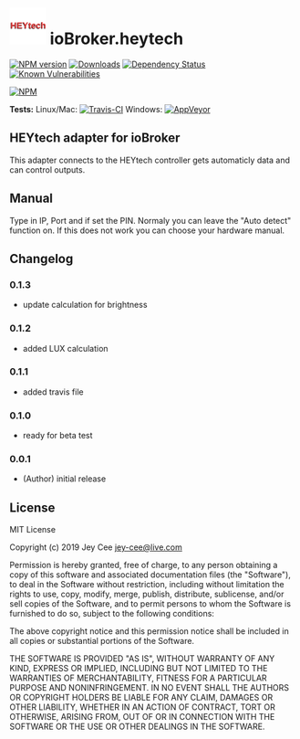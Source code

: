 <h1>
    <img src="admin/heytech.png" width="64"/>
    ioBroker.heytech
</h1>

[![NPM version](http://img.shields.io/npm/v/iobroker.heytech.svg)](https://www.npmjs.com/package/iobroker.heytech)
[![Downloads](https://img.shields.io/npm/dm/iobroker.heytech.svg)](https://www.npmjs.com/package/iobroker.heytech)
[![Dependency Status](https://img.shields.io/david/jey-cee/iobroker.heytech.svg)](https://david-dm.org/jey-cee/iobroker.heytech)
[![Known Vulnerabilities](https://snyk.io/test/github/jey-cee/ioBroker.heytech/badge.svg)](https://snyk.io/test/github/Author/ioBroker.heytech)

[![NPM](https://nodei.co/npm/iobroker.heytech.png?downloads=true)](https://nodei.co/npm/iobroker.heytech/)

**Tests:** Linux/Mac: [![Travis-CI](http://img.shields.io/travis/jey-cee/ioBroker.heytech/master.svg)](https://travis-ci.org/jey-cee/ioBroker.heytech)
Windows: [![AppVeyor](https://ci.appveyor.com/api/projects/status/github/jey-cee/ioBroker.heytech?branch=master&svg=true)](https://ci.appveyor.com/project/jey-cee/ioBroker-heytech/)

## HEYtech adapter for ioBroker

This adapter connects to the HEYtech controller gets automaticly data and can control outputs.

## Manual 

Type in IP, Port and if set the PIN.
Normaly you can leave the "Auto detect" function on. If this does not work you can choose your hardware manual.

## Changelog

### 0.1.3
* update calculation for brightness


### 0.1.2
* added LUX calculation


### 0.1.1
* added travis file


### 0.1.0
* ready for beta test


### 0.0.1
* (Author) initial release

## License
MIT License

Copyright (c) 2019 Jey Cee <jey-cee@live.com>

Permission is hereby granted, free of charge, to any person obtaining a copy
of this software and associated documentation files (the "Software"), to deal
in the Software without restriction, including without limitation the rights
to use, copy, modify, merge, publish, distribute, sublicense, and/or sell
copies of the Software, and to permit persons to whom the Software is
furnished to do so, subject to the following conditions:

The above copyright notice and this permission notice shall be included in all
copies or substantial portions of the Software.

THE SOFTWARE IS PROVIDED "AS IS", WITHOUT WARRANTY OF ANY KIND, EXPRESS OR
IMPLIED, INCLUDING BUT NOT LIMITED TO THE WARRANTIES OF MERCHANTABILITY,
FITNESS FOR A PARTICULAR PURPOSE AND NONINFRINGEMENT. IN NO EVENT SHALL THE
AUTHORS OR COPYRIGHT HOLDERS BE LIABLE FOR ANY CLAIM, DAMAGES OR OTHER
LIABILITY, WHETHER IN AN ACTION OF CONTRACT, TORT OR OTHERWISE, ARISING FROM,
OUT OF OR IN CONNECTION WITH THE SOFTWARE OR THE USE OR OTHER DEALINGS IN THE
SOFTWARE.